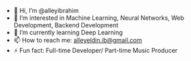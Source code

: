 - 👋 Hi, I’m @alleyibrahim
- 👀 I’m interested in Machine Learning, Neural Networks, Web Development, Backend Development
- 🌱 I’m currently learning Deep Learning
- 📫 How to reach me: alleyeldin.ib@gmail.com
- ⚡ Fun fact: Full-time Developer/ Part-time Music Producer

<!---
alleyibrahim/alleyibrahim is a ✨ special ✨ repository because its `README.md` (this file) appears on your GitHub profile.
You can click the Preview link to take a look at your changes.
--->
